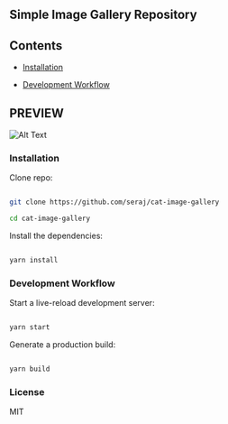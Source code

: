 ## Simple Image Gallery Repository

## Contents

- [Installation](#installation)

- [Development Workflow](#development-workflow)

## PREVIEW

![Alt Text](https://github.com/seraj/cat-image-gallery/blob/master/public/preview.gif?raw=true)

### Installation

Clone repo:

```sh

git clone https://github.com/seraj/cat-image-gallery

cd cat-image-gallery

```

Install the dependencies:

```sh

yarn install

```

### Development Workflow

Start a live-reload development server:

```sh

yarn start

```

Generate a production build:

```sh

yarn build

```

### License

MIT
